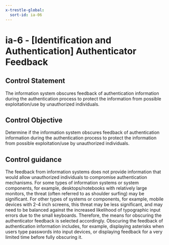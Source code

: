 ```yaml
---
x-trestle-global:
  sort-id: ia-06
---
```


# ia-6 - \[Identification and Authentication\] Authenticator Feedback

## Control Statement

The information system obscures feedback of authentication information during the authentication process to protect the information from possible exploitation/use by unauthorized individuals.

## Control Objective

Determine if the information system obscures feedback of authentication information during the authentication process to protect the information from possible exploitation/use by unauthorized individuals.

## Control guidance

The feedback from information systems does not provide information that would allow unauthorized individuals to compromise authentication mechanisms. For some types of information systems or system components, for example, desktops/notebooks with relatively large monitors, the threat (often referred to as shoulder surfing) may be significant. For other types of systems or components, for example, mobile devices with 2-4 inch screens, this threat may be less significant, and may need to be balanced against the increased likelihood of typographic input errors due to the small keyboards. Therefore, the means for obscuring the authenticator feedback is selected accordingly. Obscuring the feedback of authentication information includes, for example, displaying asterisks when users type passwords into input devices, or displaying feedback for a very limited time before fully obscuring it.
